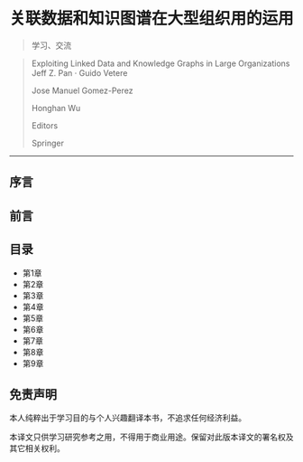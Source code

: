 # 关联数据和知识图谱在大型组织用的运用
> 学习、交流

> Exploiting Linked Data and Knowledge Graphs in Large Organizations
> Jeff Z. Pan · Guido Vetere
>
> Jose Manuel Gomez-Perez
> 
> Honghan Wu
> 
> Editors
> 
> Springer

------

## 序言

## 前言

## 目录
* 第1章
* 第2章
* 第3章
* 第4章
* 第5章
* 第6章
* 第7章
* 第8章
* 第9章

## 免责声明

本人纯粹出于学习目的与个人兴趣翻译本书，不追求任何经济利益。

本译文只供学习研究参考之用，不得用于商业用途。保留对此版本译文的署名权及其它相关权利。
